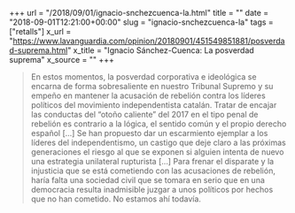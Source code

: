 +++
url = "/2018/09/01/ignacio-snchezcuenca-la.html"
title = ""
date = "2018-09-01T12:21:00+00:00"
slug = "ignacio-snchezcuenca-la"
tags = ["retalls"]
x_url = "https://www.lavanguardia.com/opinion/20180901/451549851881/posverdad-suprema.html"
x_title = "Ignacio Sánchez-Cuenca: La posverdad suprema"
x_source = ""
+++


> En estos momentos, la posverdad corporativa e ideológica se encarna de forma sobresaliente en nuestro Tribunal Supremo y su empeño en mantener la acusación de rebelión contra los líderes políticos del movimiento independentista catalán. Tratar de encajar las conductas del “otoño caliente” del 2017 en el tipo penal de rebelión es contrario a la lógica, el sentido común y el propio derecho español […] Se han propuesto dar un escarmiento ejemplar a los líderes del independentismo, un castigo que deje claro a las próximas generaciones el riesgo al que se exponen si alguien intenta de nuevo una estrategia unilateral rupturista […] Para frenar el disparate y la injusticia que se está cometiendo con las acusaciones de rebelión, haría falta una sociedad civil que se tomara en serio que en una democracia resulta inadmisible juzgar a unos políticos por hechos que no han cometido. No estamos ahí todavía.
